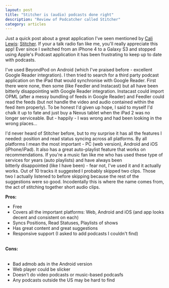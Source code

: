 ```yaml
---
layout: post
title: "Stitcher is (audio) podcasts done right"
description: "Review of Podcatcher called Stitcher"
category: articles 
---
```



Just a quick post about a great application I've seen mentioned by <a href="http://geekbeat.tv/" rel="nofollow">Cali Lewis</a>: <a href="http://www.stitcher.com/">Stitcher</a>. If your a talk radio fan like me, you'll really appreciate this app! Ever since I switched from an iPhone 4 to a Galaxy S3 and stopped using Apple's Podcast application it has been frustrating to keep up to date with podcasts.

I've used BeyondPod on Android (which I've praised before - excellent Google Reader integration). I then tried to search for a third party podcast application on the iPad that would synchronise with Google Reader. First there were none, then some (like Feedler and Instacast) but all have been bitterly&nbsp;disappointing&nbsp;with Google Reader integration. Instacast could import OPML (after a messy bundling of feeds in Google Reader) and Feedler could read the feeds (but not handle the video and audio&nbsp;contained&nbsp;within the feed item properly). To be honest I'd given up hope, I said to myself I'd chalk it up to fate and just buy a Nexus tablet when the iPad 2 was no longer serviceable. But - happily - I was wrong and had been looking in the wrong places...

I'd never heard of Stitcher before, but to my&nbsp;surprise it has all the features I needed: position and read status syncing across all platforms. By all platforms I mean the most important - PC (web version), Android and iOS (iPhone/iPad). It also has a great auto-playlist feature that works on recommendations. If you're a music fan like me who has used these type of services for years (auto playlists) and have always been bitterly&nbsp;disappointed&nbsp;(like I have been)&nbsp;- fear not, I've used it and it actually works. Out of 10 tracks it suggested I probably skipped two clips. Those two I actually listened to before skipping because the rest of the suggestions were so good. Incodentally this is where the name comes from, the act of stitching together short audio clips.

<b>Pros:</b>

<ul>
<li>Free</li>
<li>Covers all the important platforms: Web, Android and iOS (and app looks decent and consistent on each)</li>
<li>Syncs Positions, Read Statuses, Playlists of shows</li>
<li>Has great content and great suggestions</li>
<li>Responsive support (I asked to add podcasts I couldn't find)</li>
</ul>
<br />
<b>Cons:</b><br />
<br />
<ul>
<li>Bad admob ads in the Android version</li>
<li>Web player could be slicker</li>
<li>Doesn't do video podcasts or music-based podcasfs</li>
<li>Any podcasts outside the US may be hard to find</li>
</ul>
